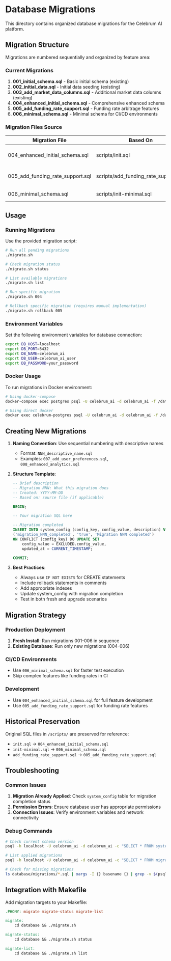 # Database Migrations

This directory contains organized database migrations for the Celebrum AI platform.

## Migration Structure

Migrations are numbered sequentially and organized by feature area:

### Current Migrations

1. **001_initial_schema.sql** - Basic initial schema (existing)
2. **002_initial_data.sql** - Initial data seeding (existing)  
3. **003_add_market_data_columns.sql** - Additional market data columns (existing)
4. **004_enhanced_initial_schema.sql** - Comprehensive enhanced schema
5. **005_add_funding_rate_support.sql** - Funding rate arbitrage features
6. **006_minimal_schema.sql** - Minimal schema for CI/CD environments

### Migration Files Source

| Migration File | Based On | Description |
|----------------|----------|-------------|
| 004_enhanced_initial_schema.sql | scripts/init.sql | Complete production schema |
| 005_add_funding_rate_support.sql | scripts/add_funding_rate_support.sql | Funding rate arbitrage |
| 006_minimal_schema.sql | scripts/init-minimal.sql | CI/CD testing |

## Usage

### Running Migrations

Use the provided migration script:

```bash
# Run all pending migrations
./migrate.sh

# Check migration status
./migrate.sh status

# List available migrations
./migrate.sh list

# Run specific migration
./migrate.sh 004

# Rollback specific migration (requires manual implementation)
./migrate.sh rollback 005
```

### Environment Variables

Set the following environment variables for database connection:

```bash
export DB_HOST=localhost
export DB_PORT=5432
export DB_NAME=celebrum_ai
export DB_USER=celebrum_ai_user
export DB_PASSWORD=your_password
```

### Docker Usage

To run migrations in Docker environment:

```bash
# Using docker-compose
docker-compose exec postgres psql -U celebrum_ai -d celebrum_ai -f /database/migrations/004_enhanced_initial_schema.sql

# Using direct docker
docker exec celebrum-postgres psql -U celebrum_ai -d celebrum_ai -f /database/migrations/004_enhanced_initial_schema.sql
```

## Creating New Migrations

1. **Naming Convention**: Use sequential numbering with descriptive names
   - Format: `NNN_descriptive_name.sql`
   - Examples: `007_add_user_preferences.sql`, `008_enhanced_analytics.sql`

2. **Structure Template**:
   ```sql
   -- Brief description
   -- Migration NNN: What this migration does
   -- Created: YYYY-MM-DD
   -- Based on: source file (if applicable)

   BEGIN;

   -- Your migration SQL here

   -- Migration completed
   INSERT INTO system_config (config_key, config_value, description) VALUES
   ('migration_NNN_completed', 'true', 'Migration NNN completed')
   ON CONFLICT (config_key) DO UPDATE SET
       config_value = EXCLUDED.config_value,
       updated_at = CURRENT_TIMESTAMP;

   COMMIT;
   ```

3. **Best Practices**:
   - Always use `IF NOT EXISTS` for CREATE statements
   - Include rollback statements in comments
   - Add appropriate indexes
   - Update system_config with migration completion
   - Test in both fresh and upgrade scenarios

## Migration Strategy

### Production Deployment
1. **Fresh Install**: Run migrations 001-006 in sequence
2. **Existing Database**: Run only new migrations (004-006)

### CI/CD Environments
- Use `006_minimal_schema.sql` for faster test execution
- Skip complex features like funding rates in CI

### Development
- Use `004_enhanced_initial_schema.sql` for full feature development
- Use `005_add_funding_rate_support.sql` for funding rate features

## Historical Preservation

Original SQL files in `/scripts/` are preserved for reference:
- `init.sql` → `004_enhanced_initial_schema.sql`
- `init-minimal.sql` → `006_minimal_schema.sql`  
- `add_funding_rate_support.sql` → `005_add_funding_rate_support.sql`

## Troubleshooting

### Common Issues

1. **Migration Already Applied**: Check `system_config` table for migration completion status
2. **Permission Errors**: Ensure database user has appropriate permissions
3. **Connection Issues**: Verify environment variables and network connectivity

### Debug Commands

```bash
# Check current schema version
psql -h localhost -U celebrum_ai -d celebrum_ai -c "SELECT * FROM system_config WHERE config_key LIKE 'migration_%'"

# List applied migrations
psql -h localhost -U celebrum_ai -d celebrum_ai -c "SELECT * FROM migrations ORDER BY applied_at DESC"

# Check for missing migrations
ls database/migrations/*.sql | xargs -I {} basename {} | grep -v $(psql -h localhost -U celebrum_ai -d celebrum_ai -c "SELECT filename FROM migrations" -t -A)
```

## Integration with Makefile

Add migration targets to your Makefile:

```makefile
.PHONY: migrate migrate-status migrate-list

migrate:
	cd database && ./migrate.sh

migrate-status:
	cd database && ./migrate.sh status

migrate-list:
	cd database && ./migrate.sh list
```